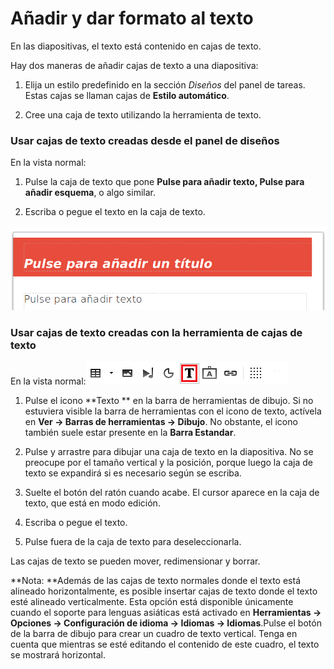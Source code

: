 
# Añadir y dar formato al texto

En las diapositivas, el texto está contenido en cajas de texto.

Hay dos maneras de añadir cajas de texto a una diapositiva:


1. Elija un estilo predefinido en la sección *Diseños* del panel de tareas. Estas cajas se llaman cajas de **Estilo automático**.

2. Cree una caja de texto utilizando la herramienta de texto.


### Usar cajas de texto creadas desde el panel de diseños

En la vista normal:

1. Pulse la caja de texto que pone **Pulse para añadir texto, Pulse para añadir esquema**, o algo similar.

2. Escriba o pegue el texto en la caja de texto.

![](https://raw.githubusercontent.com/catedu/libreOffice-la-suite-ofimatica-libre/master/img/Seleccion_398.png)

### Usar cajas de texto creadas con la herramienta de cajas de texto

En la vista normal:![](https://raw.githubusercontent.com/catedu/libreOffice-la-suite-ofimatica-libre/master/img/Seleccion_397.png)

1. Pulse el icono **Texto ** en la barra de herramientas de dibujo. Si no estuviera visible la barra de herramientas con el icono de texto, actívela en **Ver → Barras de herramientas → Dibujo**. No obstante, el icono también suele estar presente en la **Barra Estandar**.

2. Pulse y arrastre para dibujar una caja de texto en la diapositiva. No se preocupe por el tamaño vertical y la posición, porque luego la caja de texto se expandirá si es necesario según se escriba.

3. Suelte el botón del ratón cuando acabe. El cursor aparece en la caja de texto, que está en modo edición.

4. Escriba o pegue el texto.

5. Pulse fuera de la caja de texto para deseleccionarla.


Las cajas de texto se pueden mover, redimensionar y borrar.

**Nota: **Además de las cajas de texto normales donde el texto está alineado horizontalmente, es posible insertar cajas de texto donde el texto esté alineado verticalmente. Esta opción está disponible únicamente cuando el soporte para lenguas asiáticas está activado en **Herramientas → Opciones → Configuración de idioma → Idiomas → Idiomas**.Pulse el botón de la barra de dibujo para crear un cuadro de texto vertical. Tenga en cuenta que mientras se esté editando el contenido de este cuadro, el texto se mostrará horizontal.</td>
